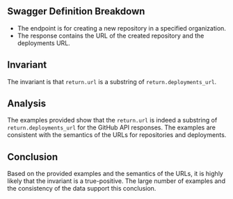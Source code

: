 ## Swagger Definition Breakdown
- The endpoint is for creating a new repository in a specified organization.
- The response contains the URL of the created repository and the deployments URL.

## Invariant
The invariant is that `return.url` is a substring of `return.deployments_url`.

## Analysis
The examples provided show that the `return.url` is indeed a substring of `return.deployments_url` for the GitHub API responses. The examples are consistent with the semantics of the URLs for repositories and deployments.

## Conclusion
Based on the provided examples and the semantics of the URLs, it is highly likely that the invariant is a true-positive. The large number of examples and the consistency of the data support this conclusion.
